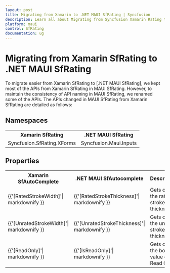 ```yaml
---
layout: post
title: Migrating from Xamarin to .NET MAUI SfRating | Syncfusion 
description: Learn all about Migrating from Syncfusion Xamarin Rating to Syncfusion .NET MAUI Rating control and more here.
platform: maui
control: SfRating
documentation: ug
---  
```


# Migrating from Xamarin SfRating to .NET MAUI SfRating 

To migrate easier from Xamarin SfRating to [.NET MAUI SfRating], we kept most of the APIs from Xamarin SfRating in MAUI SfRating. However, to maintain the consistency of API naming in MAUI SfRating, we renamed some of the APIs. The APIs changed in MAUI SfRating from Xamarin SfRating are detailed as follows:

## Namespaces 

<table>
<tr>
<th>Xamarin SfRating</th>
<th>.NET MAUI SfRating</th></tr>
<tr>
<td>Syncfusion.SfRating.XForms</td>
<td>Syncfusion.Maui.Inputs</td></tr>
</table>

## Properties

<table> 
<tr>
<th>Xamarin SfAutoComplete</th>
<th>.NET MAUI SfAutocomplete</th>
<th>Description</th></tr>
<tr>
<td> {{'[RatedStrokeWidth]'| markdownify }}</td>
<td> {{'[RatedStrokeThickness]'| markdownify }}</td>
<td>Gets or sets the rated stroke thickness.</td></tr>
<tr>
<td> {{'[UnratedStrokeWidth]'| markdownify }}</td>
<td> {{'[UnratedStrokeThickness]'| markdownify }}</td>
<td>Gets or sets the unrated stroke thickness.</td></tr>
<tr>
<td> {{'[ReadOnly]'| markdownify }}</td>
<td> {{'[IsReadOnly]'| markdownify }}</td>
<td>Gets or sets the boolean value of Is Read Only.</td></tr>
</table> 
